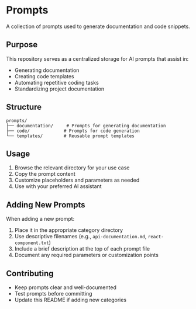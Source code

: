 # Prompts

A collection of prompts used to generate documentation and code snippets.

## Purpose

This repository serves as a centralized storage for AI prompts that assist in:
- Generating documentation
- Creating code templates
- Automating repetitive coding tasks
- Standardizing project documentation

## Structure

```
prompts/
├── documentation/     # Prompts for generating documentation
├── code/             # Prompts for code generation
└── templates/        # Reusable prompt templates
```

## Usage

1. Browse the relevant directory for your use case
2. Copy the prompt content
3. Customize placeholders and parameters as needed
4. Use with your preferred AI assistant

## Adding New Prompts

When adding a new prompt:
1. Place it in the appropriate category directory
2. Use descriptive filenames (e.g., `api-documentation.md`, `react-component.txt`)
3. Include a brief description at the top of each prompt file
4. Document any required parameters or customization points

## Contributing

- Keep prompts clear and well-documented
- Test prompts before committing
- Update this README if adding new categories
